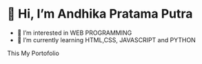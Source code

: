 # 👋 Hi, I’m Andhika Pratama Putra 
- 👀 I’m interested in WEB PROGRAMMING 
- 🌱 I’m currently learning HTML,CSS, JAVASCRIPT and PYTHON

This My Portofolio 

